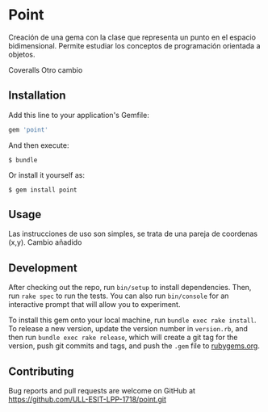 # Point

Creación de una gema con la clase que representa un punto en el espacio bidimensional.
Permite estudiar los conceptos de programación orientada a objetos.

Coveralls
Otro cambio

## Installation

Add this line to your application's Gemfile:

```ruby
gem 'point'
```

And then execute:

    $ bundle

Or install it yourself as:

    $ gem install point

## Usage

Las instrucciones de uso son simples, se trata de una pareja de coordenas (x,y).
Cambio añadido

## Development

After checking out the repo, run `bin/setup` to install dependencies. Then, run `rake spec` to run the tests. You can also run `bin/console` for an interactive prompt that will allow you to experiment.

To install this gem onto your local machine, run `bundle exec rake install`. To release a new version, update the version number in `version.rb`, and then run `bundle exec rake release`, which will create a git tag for the version, push git commits and tags, and push the `.gem` file to [rubygems.org](https://rubygems.org).

## Contributing

Bug reports and pull requests are welcome on GitHub at https://github.com/ULL-ESIT-LPP-1718/point.git 
